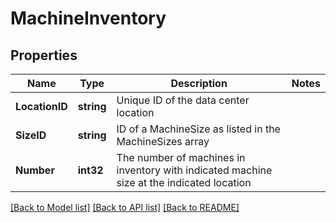 # MachineInventory

## Properties

Name | Type | Description | Notes
------------ | ------------- | ------------- | -------------
**LocationID** | **string** | Unique ID of the data center location | 
**SizeID** | **string** | ID of a MachineSize as listed in the MachineSizes array | 
**Number** | **int32** | The number of machines in inventory with indicated machine size at the indicated location | 

[[Back to Model list]](../README.md#documentation-for-models) [[Back to API list]](../README.md#documentation-for-api-endpoints) [[Back to README]](../README.md)


